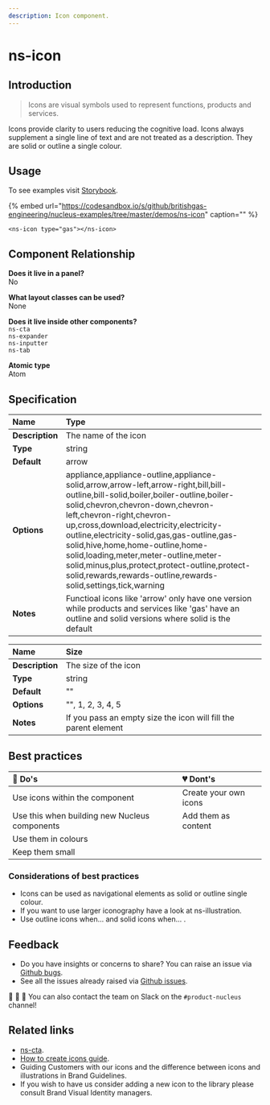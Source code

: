 ```yaml
---
description: Icon component.
---
```


# ns-icon

## Introduction

> Icons are visual symbols used to represent functions, products and services.

Icons provide clarity to users reducing the cognitive load. Icons always supplement a single line of text and are not treated as a description. They are solid or outline a single colour.

## Usage

To see examples visit [Storybook](https://nucleus.bgdigital.xyz/demo/index.html?path=/story/ns-icon--gas).

{% embed url="https://codesandbox.io/s/github/britishgas-engineering/nucleus-examples/tree/master/demos/ns-icon" caption="" %}

```markup
<ns-icon type="gas"></ns-icon>
```

## Component Relationship

**Does it live in a panel?**  
No

**What layout classes can be used?**  
None

**Does it live inside other components?**  
`ns-cta`  
`ns-expander`  
`ns-inputter`  
`ns-tab`

**Atomic type**  
Atom

## Specification

| **Name** | Type |
| :--- | :--- |
| **Description** | The name of the icon |
| **Type** | string |
| **Default** | arrow |
| **Options** | appliance,appliance-outline,appliance-solid,arrow,arrow-left,arrow-right,bill,bill-outline,bill-solid,boiler,boiler-outline,boiler-solid,chevron,chevron-down,chevron-left,chevron-right,chevron-up,cross,download,electricity,electricity-outline,electricity-solid,gas,gas-outline,gas-solid,hive,home,home-outline,home-solid,loading,meter,meter-outline,meter-solid,minus,plus,protect,protect-outline,protect-solid,rewards,rewards-outline,rewards-solid,settings,tick,warning |
| **Notes** | Functioal icons like 'arrow' only have one version while products and services like 'gas' have an outline and solid versions where solid is the default |

| **Name** | Size |
| :--- | :--- |
| **Description** | The size of the icon |
| **Type** | string |
| **Default** | "" |
| **Options** | "", 1, 2, 3, 4, 5 |
| **Notes** | If you pass an empty size the icon will fill the parent element |

## Best practices

| 💚 Do's | 💔 Dont's |
| :--- | :--- |
| Use icons within the component | Create your own icons |
| Use this when building new Nucleus components | Add them as content |
| Use them in colours |  |
| Keep them small |  |

### Considerations of best practices

* Icons can be used as navigational elements as solid or outline single colour.
* If you want to use larger iconography have a look at ns-illustration.
* Use outline icons when... and solid icons when... .

## Feedback

* Do you have insights or concerns to share? You can raise an issue via [Github bugs](https://github.com/ConnectedHomes/nucleus/issues/new?assignees=&labels=Bug&template=a--bug-report.md&title=[bug]%20[ns-icon]).
* See all the issues already raised via [Github issues](https://github.com/connectedHomes/nucleus/issues?utf8=%E2%9C%93&q=is%3Aopen+is%3Aissue+label%3ABug+[ns-icon]).

💩 🎉 🦄 You can also contact the team on Slack on the `#product-nucleus` channel!

## Related links

* [ns-cta](https://docs.britishgas.design/components/ns-cta).
* [How to create icons guide](https://docs.britishgas.design/how-to/creating-icons).
* Guiding Customers with our icons and the difference between icons and illustrations in Brand Guidelines.
* If you wish to have us consider adding a new icon to the library please consult Brand Visual Identity managers.


